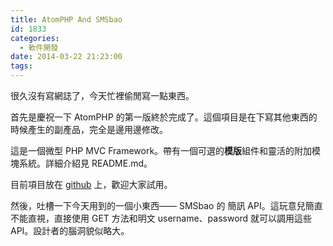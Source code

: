 ```yaml
---
title: AtomPHP And SMSbao
id: 1833
categories:
  - 軟件開發
date: 2014-03-22 21:23:00
tags:
---
```


<!--markdown-->很久沒有寫網誌了，今天忙裡偷閒寫一點東西。

首先是慶祝一下 AtomPHP 的第一版終於完成了。這個項目是在下寫其他東西的時候產生的副產品，完全是邊用邊修改。

這是一個微型 PHP MVC Framework。帶有一個可選的**模版**組件和靈活的附加模塊系統。詳細介紹見 README.md。

目前項目放在 [github](https://github.com/kinosang/AtomPHP) 上，歡迎大家試用。

然後，吐槽一下今天用到的一個小東西—— SMSbao 的 簡訊 API。這玩意兒簡直不能直視，直接使用 GET 方法和明文 username、password 就可以調用這些 API。設計者的腦洞貌似略大。